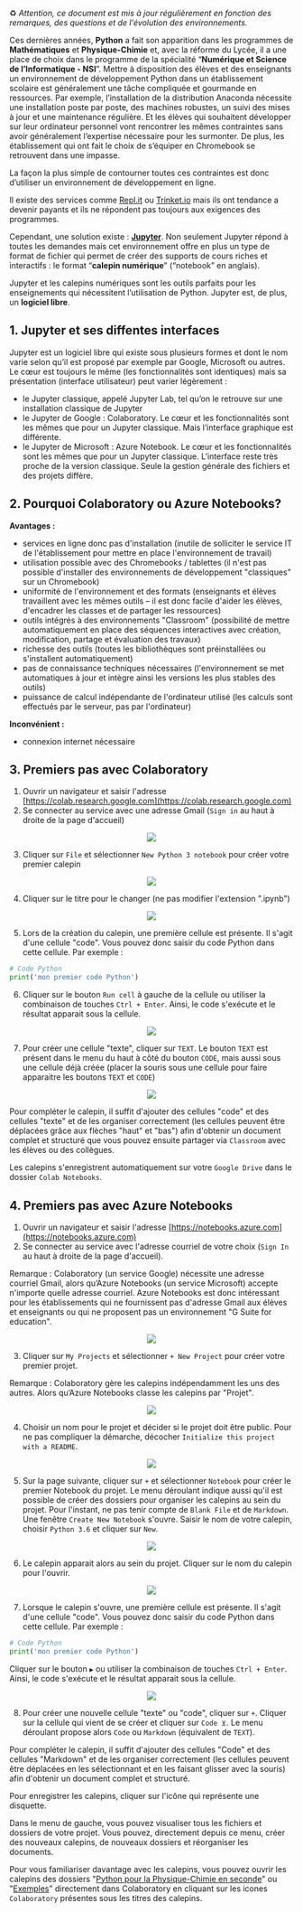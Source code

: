 ♻️ _Attention, ce document est mis à jour régulièrement en fonction des remarques, des questions et de l'évolution des environnements._

Ces dernières années, **Python** a fait son apparition dans les programmes de **Mathématiques** et **Physique-Chimie** et, avec la réforme du Lycée, il a une place de choix dans le programme de la spécialité “**Numérique et Science de l’Informatique - NSI**”. Mettre à disposition des élèves et des enseignants un environnement de développement Python dans un établissement scolaire est généralement une tâche compliquée et gourmande en ressources. Par exemple, l’installation de la distribution Anaconda nécessite une installation poste par poste, des machines robustes, un suivi des mises à jour et une maintenance régulière. Et les élèves qui souhaitent développer sur leur ordinateur personnel vont rencontrer les mêmes contraintes sans avoir généralement l’expertise nécessaire pour les surmonter. De plus, les établissement qui ont fait le choix de s’équiper en Chromebook se retrouvent dans une impasse.

La façon la plus simple de contourner toutes ces contraintes est donc d’utiliser un environnement de développement en ligne.

Il existe des services comme [Repl.it](https://repl.it/) ou [Trinket.io](https://trinket.io/) mais ils ont tendance a devenir payants et ils ne répondent pas toujours aux exigences des programmes.

Cependant, une solution existe : **[Jupyter](https://jupyter.org/)**. Non seulement Jupyter répond à toutes les demandes mais cet environnement offre en plus un type de format de fichier qui permet de créer des supports de cours riches et interactifs : le format “**calepin numérique**” (“notebook” en anglais).

Jupyter et les calepins numériques sont les outils parfaits pour les enseignements qui nécessitent l’utilisation de Python.
Jupyter est, de plus, un **logiciel libre**.

## 1. Jupyter et ses diffentes interfaces

Jupyter est un logiciel libre qui existe sous plusieurs formes et dont le nom varie selon qu’il est proposé par exemple par Google, Microsoft ou autres. Le cœur est toujours le même (les fonctionnalités sont identiques) mais sa présentation (interface utilisateur) peut varier légèrement :
* le Jupyter classique, appelé Jupyter Lab, tel qu’on le retrouve sur une installation classique de Jupyter
* le Jupyter de Google : Colaboratory. Le cœur et les fonctionnalités sont les mêmes que pour un Jupyter classique. Mais l’interface graphique est différente.
* le Jupyter de Microsoft : Azure Notebook. Le cœur et les fonctionnalités sont les mêmes que pour un Jupyter classique. L’interface reste très proche de la version classique. Seule la gestion générale des fichiers et des projets diffère.

## 2. Pourquoi Colaboratory ou Azure Notebooks?

**Avantages :**
* services en ligne donc pas d'installation (inutile de solliciter le service IT de l'établissement pour mettre en place l'environnement de travail)
* utilisation possible avec des Chromebooks / tablettes (il n'est pas possible d'installer des environnements de développement "classiques" sur un Chromebook)
* uniformité de l'environnement et des formats (enseignants et élèves travaillent avec les mêmes outils – il est donc facile d'aider les élèves, d'encadrer les classes et de partager les ressources)
* outils intégrés à des environnements "Classroom" (possibilité de mettre automatiquement en place des séquences interactives avec création, modification, partage et évaluation des travaux)
* richesse des outils (toutes les bibliothèques sont préinstallées ou s'installent automatiquement)
* pas de connaissance techniques nécessaires (l'environnement se met automatiques à jour et intègre ainsi les versions les plus stables des outils)
* puissance de calcul indépendante de l'ordinateur utilisé (les calculs sont effectués par le serveur, pas par l'ordinateur)

**Inconvénient :**
* connexion internet nécessaire


## 3. Premiers pas avec Colaboratory
1. Ouvrir un navigateur et saisir l'adresse [https://colab.research.google.com](https://colab.research.google.com)
2. Se connecter au service avec une adresse Gmail (`Sign in` au haut à droite de la page d'accueil)

<p align="center"><img src="https://raw.githubusercontent.com/codekodo/documentation/master/guides/premiers-pas-01.png" /></p>

3. Cliquer sur `File` et sélectionner `New Python 3 notebook` pour créer votre premier calepin

<p align="center"><img src="https://raw.githubusercontent.com/codekodo/documentation/master/guides/premiers-pas-02.png" /></p>

4. Cliquer sur le titre pour le changer (ne pas modifier l'extension ".ipynb")

<p align="center"><img src="https://raw.githubusercontent.com/codekodo/documentation/master/guides/premiers-pas-03.png" /></p>

5. Lors de la création du calepin, une première cellule est présente. Il s'agit d'une cellule "code". Vous pouvez donc saisir du code Python dans cette cellule. Par exemple :

```python
# Code Python
print('mon premier code Python')
```

6. Cliquer sur le bouton `Run cell` à gauche de la cellule ou utiliser la combinaison de touches `Ctrl + Enter`. Ainsi, le code s'exécute et le résultat apparait sous la cellule.

<p align="center"><img src="https://raw.githubusercontent.com/codekodo/documentation/master/guides/premiers-pas-04.png" /></p>

7. Pour créer une cellule "texte", cliquer sur `TEXT`. Le bouton `TEXT` est présent dans le menu du haut à côté du bouton `CODE`, mais aussi sous une cellule déjà créée (placer la souris sous une cellule pour faire apparaitre les boutons `TEXT` et `CODE`)

<p align="center"><img src="https://raw.githubusercontent.com/codekodo/documentation/master/guides/premiers-pas-05.png" /></p>

Pour compléter le calepin, il suffit d'ajouter des cellules "code" et des cellules "texte" et de les organiser correctement (les cellules peuvent être déplacées grâce aux flèches "haut" et "bas") afin d'obtenir un document complet et structuré que vous pouvez ensuite partager via `Classroom` avec les élèves ou des collègues.

Les calepins s'enregistrent automatiquement sur votre `Google Drive` dans le dossier `Colab Notebooks`.

## 4. Premiers pas avec Azure Notebooks
1. Ouvrir un navigateur et saisir l'adresse [https://notebooks.azure.com](https://notebooks.azure.com)
2. Se connecter au service avec l'adresse courriel de votre choix (`Sign In` au haut à droite de la page d'accueil).

Remarque : Colaboratory (un service Google) nécessite une adresse courriel Gmail, alors qu’Azure Notebooks (un service Microsoft) accepte n'importe quelle adresse courriel. Azure Notebooks est donc intéressant pour les établissements qui ne fournissent pas d'adresse Gmail aux élèves et enseignants ou qui ne proposent pas un environnement "G Suite for education".

<p align="center"><img src="https://raw.githubusercontent.com/codekodo/documentation/master/guides/premiers-pas-an-01.png" /></p>

3. Cliquer sur `My Projects` et sélectionner `+ New Project` pour créer votre premier projet.

Remarque : Colaboratory gère les calepins indépendamment les uns des autres. Alors qu’Azure Notebooks classe les calepins par "Projet". 

<p align="center"><img src="https://raw.githubusercontent.com/codekodo/documentation/master/guides/premiers-pas-an-02.png" /></p>

4. Choisir un nom pour le projet et décider si le projet doit être public. Pour ne pas compliquer la démarche, décocher `Initialize this project with a README`.

<p align="center"><img src="https://raw.githubusercontent.com/codekodo/documentation/master/guides/premiers-pas-an-03.png" /></p>

5. Sur la page suivante, cliquer sur `+` et sélectionner `Notebook` pour créer le premier Notebook du projet. Le menu déroulant indique aussi qu'il est possible de créer des dossiers pour organiser les calepins au sein du projet. Pour l'instant, ne pas tenir compte de `Blank File` et de `Markdown`. Une fenêtre `Create New Notebook` s'ouvre. Saisir le nom de votre calepin, choisir `Python 3.6` et cliquer sur `New`.

<p align="center"><img src="https://raw.githubusercontent.com/codekodo/documentation/master/guides/premiers-pas-an-04.png" /></p>

6. Le calepin apparait alors au sein du projet. Cliquer sur le nom du calepin pour l'ouvrir.

<p align="center"><img src="https://raw.githubusercontent.com/codekodo/documentation/master/guides/premiers-pas-an-05.png" /></p>

7. Lorsque le calepin s'ouvre, une première cellule est présente. Il s'agit d'une cellule "code". Vous pouvez donc saisir du code Python dans cette cellule. Par exemple :

```python
# Code Python
print('mon premier code Python')
```

Cliquer sur le bouton `▶` ou utiliser la combinaison de touches `Ctrl + Enter`. Ainsi, le code s'exécute et le résultat apparait sous la cellule.

<p align="center"><img src="https://raw.githubusercontent.com/codekodo/documentation/master/guides/premiers-pas-an-06.png" /></p>

8. Pour créer une nouvelle cellule "texte" ou "code", cliquer sur `+`. Cliquer sur la cellule qui vient de se créer et cliquer sur `Code ⊻`. Le menu déroulant propose alors `Code` ou `Markdown` (équivalent de `TEXT`).

Pour compléter le calepin, il suffit d'ajouter des cellules "Code" et des cellules "Markdown" et de les organiser correctement (les cellules peuvent être déplacées en les sélectionnant et en les faisant glisser avec la souris) afin d'obtenir un document complet et structuré.

Pour enregistrer les calepins, cliquer sur l'icône qui représente une disquette.

Dans le menu de gauche, vous pouvez visualiser tous les fichiers et dossiers de votre projet. Vous pouvez, directement depuis ce menu, créer des nouveaux calepins, de nouveaux dossiers et réorganiser les documents.

Pour vous familiariser davantage avec les calepins, vous pouvez ouvrir les calepins des dossiers "[Python pour la Physique-Chimie en seconde](https://www.codekodo.net/course/60)" ou "[Exemples](https://www.codekodo.net/course/60)" directement dans Colaboratory en cliquant sur les icones `Colaboratory` présentes sous les titres des calepins.
